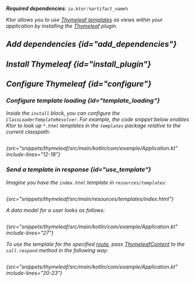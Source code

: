 [//]: # (title: Thymeleaf)

<show-structure for="chapter" depth="2"/>

<var name="plugin_name" value="Thymeleaf"/>
<var name="package_name" value="io.ktor.server.thymeleaf"/>
<var name="artifact_name" value="ktor-server-thymeleaf"/>

<tldr>
<p>
<b>Required dependencies</b>: <code>io.ktor:%artifact_name%</code>
</p>
<var name="example_name" value="thymeleaf"/>
<include from="lib.topic" element-id="download_example"/>
</tldr>

Ktor allows you to use [Thymeleaf templates](https://www.thymeleaf.org/) as views within your application by installing the [Thymeleaf](https://api.ktor.io/ktor-server/ktor-server-plugins/ktor-server-thymeleaf/io.ktor.server.thymeleaf/-thymeleaf) plugin.


## Add dependencies {id="add_dependencies"}

<include from="lib.topic" element-id="add_ktor_artifact_intro"/>
<include from="lib.topic" element-id="add_ktor_artifact"/>

## Install Thymeleaf {id="install_plugin"}

<include from="lib.topic" element-id="install_plugin"/>



## Configure Thymeleaf {id="configure"}
### Configure template loading {id="template_loading"}
Inside the `install` block, you can configure the `ClassLoaderTemplateResolver`. For example, the code snippet below enables Ktor to look up `*.html` templates in the `templates` package relative to the current classpath:
```kotlin
```
{src="snippets/thymeleaf/src/main/kotlin/com/example/Application.kt" include-lines="12-18"}

### Send a template in response {id="use_template"}
Imagine you have the `index.html` template in `resources/templates`:
```html
```
{src="snippets/thymeleaf/src/main/resources/templates/index.html"}

A data model for a user looks as follows:
```kotlin
```
{src="snippets/thymeleaf/src/main/kotlin/com/example/Application.kt" include-lines="27"}

To use the template for the specified [route](Routing_in_Ktor.md), pass [ThymeleafContent](https://api.ktor.io/ktor-server/ktor-server-plugins/ktor-server-thymeleaf/io.ktor.server.thymeleaf/-thymeleaf-content/index.html) to the `call.respond` method in the following way:
```kotlin
```
{src="snippets/thymeleaf/src/main/kotlin/com/example/Application.kt" include-lines="20-23"}
